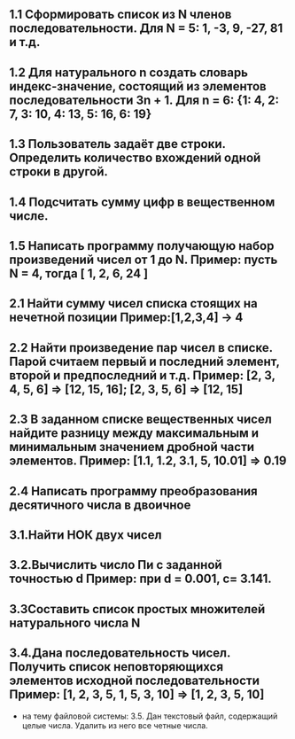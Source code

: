 1.1 Сформировать список из N членов последовательности. Для N = 5: 1, -3, 9, -27, 81 и т.д.
---------
1.2 Для натурального n создать словарь индекс-значение, состоящий из элементов последовательности 3n + 1. Для n = 6: {1: 4, 2: 7, 3: 10, 4: 13, 5: 16, 6: 19}
-------
1.3 Пользователь задаёт две строки. Определить количество вхождений одной строки в другой.
--------
1.4 Подсчитать сумму цифр в вещественном числе.
-----
1.5 Написать программу получающую набор произведений чисел от 1 до N. Пример: пусть N = 4, тогда [ 1, 2, 6, 24 ]   
-----
2.1	Найти сумму чисел списка стоящих на нечетной позиции
Пример:[1,2,3,4] -> 4
--------------
2.2	Найти произведение пар чисел в списке. Парой считаем первый и последний элемент, второй и предпоследний и т.д. 
Пример: [2, 3, 4, 5, 6] => [12, 15, 16]; [2, 3, 5, 6] => [12, 15] 
--------------
2.3	В заданном списке вещественных чисел найдите разницу между максимальным и минимальным значением дробной части элементов. 
Пример: [1.1, 1.2, 3.1, 5, 10.01] => 0.19
-----------
2.4	Написать программу преобразования десятичного числа в двоичное
-------------
3.1.Найти НОК двух чисел
-------------
3.2.Вычислить число Пи c заданной точностью d
Пример: при d = 0.001,  c= 3.141. 
------------
3.3Составить список простых множителей натурального числа N
----------------
3.4.Дана последовательность чисел. Получить список неповторяющихся элементов исходной последовательности
Пример: [1, 2, 3, 5, 1, 5, 3, 10] => [1, 2, 3, 5, 10]
---------------
+ на тему файловой системы:
3.5.  Дан текстовый файл, содержащий целые числа. Удалить из него все четные числа. 
